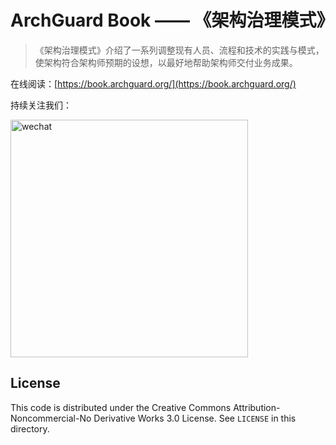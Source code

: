# ArchGuard Book —— 《架构治理模式》

> 《架构治理模式》介绍了一系列调整现有人员、流程和技术的实践与模式，使架构符合架构师预期的设想，以最好地帮助架构师交付业务成果。

在线阅读：[https://book.archguard.org/](https://book.archguard.org/)

持续关注我们：

<img src="https://archguard.org/wechat.jpg" width="380" height="380" alt="wechat">

## License

This code is distributed under the Creative Commons Attribution-Noncommercial-No Derivative Works 3.0 License.
See `LICENSE` in this directory.
